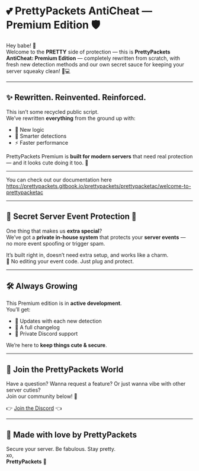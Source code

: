 # 💕 PrettyPackets AntiCheat — Premium Edition 🛡️

Hey babe! 💅  
Welcome to the **PRETTY** side of protection — this is **PrettyPackets AntiCheat: Premium Edition** — completely rewritten from scratch, with fresh new detection methods and our own secret sauce for keeping your server squeaky clean! 🍭💻

---

## ✨ Rewritten. Reinvented. Reinforced.

This isn’t some recycled public script.  
We’ve rewritten **everything** from the ground up with:
- 💖 New logic
- 🧠 Smarter detections
- ⚡ Faster performance

PrettyPackets Premium is **built for modern servers** that need real protection — and it looks cute doing it too. 💅

---

You can check out our documentation here
https://prettypackets.gitbook.io/prettypackets/prettypacketac/welcome-to-prettypacketac

---

## 🧃 Secret Server Event Protection 🍓

One thing that makes us **extra special**?  
We’ve got a **private in-house system** that protects your **server events** — no more event spoofing or trigger spam.

It’s built right in, doesn’t need extra setup, and works like a charm.  
💖 No editing your event code. Just plug and protect.

---

## 🛠️ Always Growing

This Premium edition is in **active development**.  
You’ll get:
- 💌 Updates with each new detection
- 📝 A full changelog
- 💬 Private Discord support

We’re here to **keep things cute & secure**.

---

## 💌 Join the PrettyPackets World

Have a question? Wanna request a feature? Or just wanna vibe with other server cuties?  
Join our community below! 🎀

👉 [Join the Discord](https://discord.gg/XFwW3U42rK) 👈

---

## 💖 Made with love by PrettyPackets

Secure your server. Be fabulous. Stay pretty.  
xo,  
**PrettyPackets** 🌸

